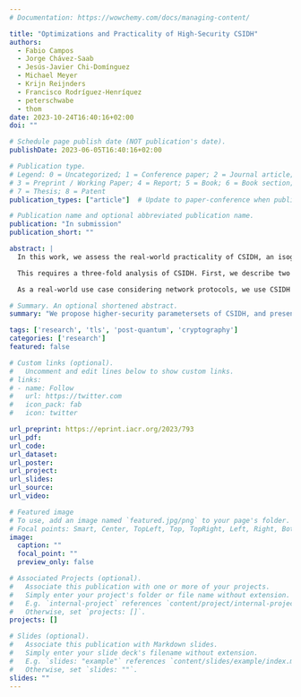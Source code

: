 ```yaml
---
# Documentation: https://wowchemy.com/docs/managing-content/

title: "Optimizations and Practicality of High-Security CSIDH"
authors:
  - Fabio Campos
  - Jorge Chávez-Saab
  - Jesús-Javier Chi-Domínguez
  - Michael Meyer
  - Krijn Reijnders
  - Francisco Rodríguez-Henríquez
  - peterschwabe
  - thom
date: 2023-10-24T16:40:16+02:00
doi: ""

# Schedule page publish date (NOT publication's date).
publishDate: 2023-06-05T16:40:16+02:00

# Publication type.
# Legend: 0 = Uncategorized; 1 = Conference paper; 2 = Journal article;
# 3 = Preprint / Working Paper; 4 = Report; 5 = Book; 6 = Book section;
# 7 = Thesis; 8 = Patent
publication_types: ["article"]  # Update to paper-conference when published

# Publication name and optional abbreviated publication name.
publication: "In submission"
publication_short: ""

abstract: |
  In this work, we assess the real-world practicality of CSIDH, an isogeny-based non-interactive key exchange. We provide the first thorough assessment of the practicality of CSIDH in higher parameter sizes for conservative estimates of quantum security, and with protection against physical attacks.

  This requires a three-fold analysis of CSIDH. First, we describe two approaches to efficient high-security CSIDH implementations, based on SQALE and CTIDH. Second, we optimize such high-security implementations, on a high level by improving several subroutines, and on a low level by improving the finite field arithmetic. Third, we benchmark the performance of high-security CSIDH. As a stand-alone primitive, our implementations outperform previous results by a factor up to 2.53×.

  As a real-world use case considering network protocols, we use CSIDH in TLS variants that allow early authentication through a NIKE. Although our instantiations of CSIDH have smaller communication requirements than post-quantum KEM and signature schemes, even our highly-optimized implementations result in too-large handshake latency (tens of seconds), showing that CSIDH is only practical in niche cases.

# Summary. An optional shortened abstract.
summary: "We propose higher-security parametersets of CSIDH, and present highly-optimized implementations. We measure the performance when using these parameters in TLS, and show that the performance is likely not fast enough to consider using CSIDH with conservative parmeter sets."

tags: ['research', 'tls', 'post-quantum', 'cryptography']
categories: ['research']
featured: false

# Custom links (optional).
#   Uncomment and edit lines below to show custom links.
# links:
# - name: Follow
#   url: https://twitter.com
#   icon_pack: fab
#   icon: twitter

url_preprint: https://eprint.iacr.org/2023/793
url_pdf:
url_code:
url_dataset:
url_poster:
url_project:
url_slides:
url_source:
url_video:

# Featured image
# To use, add an image named `featured.jpg/png` to your page's folder.
# Focal points: Smart, Center, TopLeft, Top, TopRight, Left, Right, BottomLeft, Bottom, BottomRight.
image:
  caption: ""
  focal_point: ""
  preview_only: false

# Associated Projects (optional).
#   Associate this publication with one or more of your projects.
#   Simply enter your project's folder or file name without extension.
#   E.g. `internal-project` references `content/project/internal-project/index.md`.
#   Otherwise, set `projects: []`.
projects: []

# Slides (optional).
#   Associate this publication with Markdown slides.
#   Simply enter your slide deck's filename without extension.
#   E.g. `slides: "example"` references `content/slides/example/index.md`.
#   Otherwise, set `slides: ""`.
slides: ""
---
```

